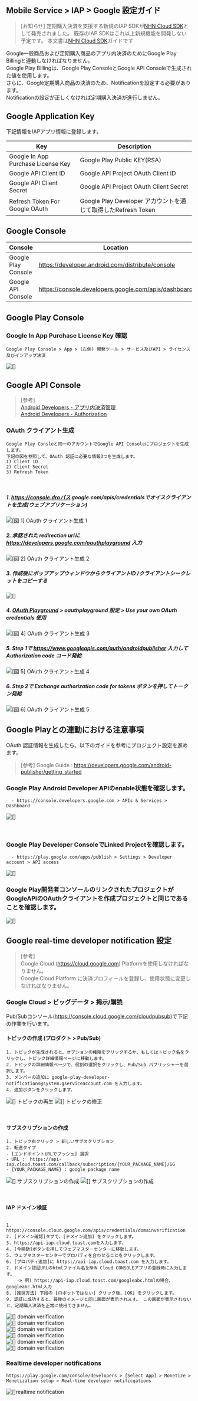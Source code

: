 ## Mobile Service > IAP > Google 設定ガイド

> [お知らせ]
> 定期購入決済を支援する新規のIAP SDKが[NHN Cloud SDK](http://docs.toast.com/ja/TOAST/ja/toast-sdk/overview/)として発売されました。
> 既存のIAP SDKはこれ以上新規機能を開発しない予定です。
> 本文書は[NHN Cloud SDK](http://docs.toast.com/ja/TOAST/ja/toast-sdk/overview/)ガイドです


Google一般商品および定期購入商品のアプリ内決済のためにGoogle Play Billingと連動しなければなりません。<br>
Google Play Billingは、Google Play ConsoleとGoogle API Consoleで生成された値を使用します。<br>
さらに、Google定期購入商品の決済のため、Notificationを設定する必要があります。<br>
Notificationの設定が正しくなければ定期購入決済が進行しません。




## Google Application Key
下記情報をIAPアプリ情報に登録します。

| Key | Description                                             |
| ---------------------------------- | ---------------------------------------------- |
| Google In App Purchase License Key | Google Play Public KEY(RSA)       |
| Google API Client ID               | Google API Project OAuth Client ID            |
| Google API Client Secret           | Google API Project OAuth Client Secret        |
| Refresh Token For Google OAuth     | Google Play Developer アカウントを通じて取得したRefresh Token |


## Google Console
| Console        | Location                              |
| -------------- | ------------------------------- |
| Google Play Console | https://developer.android.com/distribute/console |
| Google API Console | https://console.developers.google.com/apis/dashboard |


## Google Play Console

### Google In App Purchase License Key 確認
```
Google Play Console > App > (左側) 開発ツール > サービス及びAPI > ライセンス及びインアップ決済
```
![[]](http://static.toastoven.net/prod_iap/iap_google_license_ja.png)


## Google API Console

> [参考]<br>
> [Android Developers - アプリ内決済管理](http://developer.android.com/google/play/billing/billing_admin.html) <br>
> [Android Developers - Authorization](https://developers.google.com/identity/protocols/OAuth2WebServer)

### OAuth クライアント生成
```
Google Play Consleと同一のアカウントでGoogle API Consoleにプロジェクトを生成します。
下記の図を参照して、OAuth 認証に必要な情報3つを生成します。
1) Client ID  
2) Client Secret  
3) Refresh Token  
```
<br>

##### 1. https://console.droパス google.com/apis/credentialsでオイスクライアントを生成(ウェブアプリケーション)
![[図 1] OAuth クライアント生成 1](http://static.toastoven.net/prod_iap/iap_google_credentials_ja.png)


##### 2. 承認された redirection urlに https://developers.google.com/oauthplayground 入力
![[図 2] OAuth クライアント生成 2](http://static.toastoven.net/prod_iap/iap_google_Oauth_ja.png)

##### 3. 作成後にポップアップウィンドウからクライアントID /クライアントシークレットをコピーする
![[]](http://static.toastoven.net/prod_iap/iap_google_Oauth_clientSecret_ja.png)

##### 4. [OAuth Playground](https://developers.google.com/oauthplayground/) > oauthplayground 設定 > Use your own OAuth credentials 使用
![[図 4] OAuth クライアント生成 3](http://static.toastoven.net/prod_iap/iap_g_03.png)


##### 5. Step 1で https://www.googleapis.com/auth/androidpublisher 入力して Authorization code コード発給
![[図 5] OAuth クライアント生成 4](http://static.toastoven.net/prod_iap/iap_g_04.png)


##### 6. Step 2で Exchange authorization code for tokens ボタンを押してトークン発給
![[図 6] OAuth クライアント生成 5](http://static.toastoven.net/prod_iap/iap_g_05.png)


## Google Playとの連動における注意事項

OAuth 認証情報を生成したら、以下のガイドを参考にプロジェクト設定を進めます。

> [参考]
> Google Guide : https://developers.google.com/android-publisher/getting_started

### Google Play Android Developer APIのenable状態を確認します。

```
  - https://console.developers.google.com > APIs & Services > Dashboard
```
![[]](http://static.toastoven.net/prod_iap/iap-console-google-console-1.png)

<br>

### Google Play Developer ConsoleでLinked Projectを確認します。
 
```
  - https://play.google.com/apps/publish > Settings > Developer account > API access
```
![[]](http://static.toastoven.net/prod_iap/iap-console-google-console-2.png)

### Google Play開発者コンソールのリンクされたプロジェクトがGoogleAPIのOAuthクライアントを作成プロジェクトと同じであることを確認します。
![[]](http://static.toastoven.net/prod_iap/iap_google_linked_ja.png)

## Google real-time developer notification 設定

> [参考]<br>
> Google Cloud (https://cloud.google.com) Platformを使用しなければなりません。<br>
> Google Cloud Platform に決済プロフィールを登録し、使用状態に変更しなければなりません。


### Google Cloud > ビッグデータ > 掲示/購読

Pub/Subコンソール(https://console.cloud.google.com/cloudpubsub)で下記の作業を行います。

#### トピックの作成 (プロダクト > Pub/Sub)

```
1. トピックが生成されると、オプションの権限をクリックするか、もしくはトピック名をクリックし、トピック詳細情報ページに移動します。
2. トピックの詳細情報ページで、役割の選択をクリックし、Pub/Sub パブリッシャーを選択します。
3. メンバーの追加に google-play-developer-notifications@system.gserviceaccount.com を入力します。
4. 追加ボタンをクリックします。
```
![[] トピックの再生](http://static.toastoven.net/prod_iap/iap_google_createTopic_ja.png)
![[] トピックの修正](http://static.toastoven.net/prod_iap/iap_google_addMember_ja.png)

<br>

#### サブスクリプションの作成
```
1. トピック右クリック > 新しいサブスクリプション
2. 転送タイプ
- [エンドポイントURLでプッシュ] 選択
- URL :  https://api-iap.cloud.toast.com/callback/subscription/{YOUR_PACKAGE_NAME}/GG
- {YOUR_PACKAGE_NAME} : google package name
```
![[] サブスクリプションの作成](http://static.toastoven.net/prod_iap/iap_google_new_subscirption_ja.png)
![[] サブスクリプションの作成](http://static.toastoven.net/prod_iap/iap_google_create_subscription_ja.png)

<br>

#### IAP ドメイン検証
```

1. https://console.cloud.google.com/apis/credentials/domainverification
2. [ドメイン確認]タブで、[ドメイン追加] をクリックします。
3. https://api-iap.cloud.toast.comを入力します。
4. [今移動]ボタンを押してウェブマスターセンターに移動します。
5. ウェブマスターセンターでプロパティを合わせることをクリックします。
6. [プロパティ追加]に https://api-iap.cloud.toast.com を入力します。
7. ドメイン認証URLのhtmlファイル名をNHN Cloud CONSOLEアプリの登録時に入力します。
    -> 例) https://api-iap.cloud.toast.com/googleabc.htmlの場合、googleabc.html入力
8. [推奨方法] 下段の [ロボットではない] クリック後、[OK] をクリックします。
9. 認証に成功すると、最後のイメージと同じ画面が表示されます。 この画面が表示されないと、定期購入決済を正常に使用できません。
```
![[] domain verification](http://static.toastoven.net/prod_iap/iap-console-domain-verification_ja_1.png) <br>
![[] domain verification](http://static.toastoven.net/prod_iap/iap_google_add_domain_ja.png) <br>
![[] domain verification](http://static.toastoven.net/prod_iap/iap-console-domain-verification_ja_3.png) <br>
![[] domain verification](http://static.toastoven.net/prod_iap/google_domain_auth.png) <br>
![[] domain verification](http://static.toastoven.net/prod_iap/iap-console-domain-verification_ja_4.png) <br>
![[] domain verification](http://static.toastoven.net/prod_iap/iap-console-domain-verification_ja_5.png) <br>



### Realtime developer notifications
````
https://play.google.com/console/developers > [Select App] > Monetize > Monetization setup > Real-time developer notificqations
````
![[]realtime notification](http://static.toastoven.net/prod_iap/2020/google_realtime_notification_en.png)